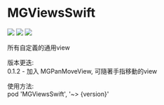 # MGViewsSwift
![](https://img.shields.io/cocoapods/v/MGViewsSwift.svg?style=flat) 
![](https://img.shields.io/badge/platform-ios-lightgrey.svg) 
![](https://img.shields.io/badge/language-swift-orange.svg)  

所有自定義的通用view

版本更迭:  
0.1.2 - 加入 MGPanMoveView, 可隨著手指移動的view

使用方法:  
pod 'MGViewsSwift', '~> {version}'
